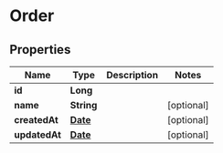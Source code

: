 
# Order

## Properties
Name | Type | Description | Notes
------------ | ------------- | ------------- | -------------
**id** | **Long** |  | 
**name** | **String** |  |  [optional]
**createdAt** | [**Date**](Date.md) |  |  [optional]
**updatedAt** | [**Date**](Date.md) |  |  [optional]



